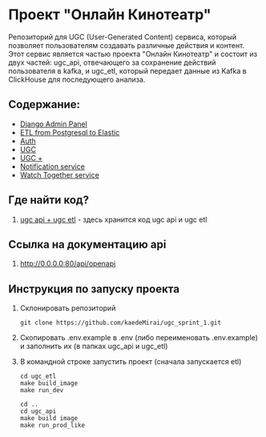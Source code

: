 # Проект "Онлайн Кинотеатр"

Репозиторий для UGC (User-Generated Content) сервиса, который позволяет пользователям создавать различные действия и контент. Этот сервис является частью проекта "Онлайн Кинотеатр" и состоит из двух частей: ugc_api, отвечающего за сохранение действий пользователя в kafka, и ugc_etl, который передает данные из Kafka в ClickHouse для последующего анализа.

## Содержание:

- [Django Admin Panel](https://github.com/kaedeMirai/new_admin_panel_sprint_1)
- [ETL from Postgresql to Elastic](https://github.com/kaedeMirai/admin_panel_sprint_3)
- [Auth](https://github.com/kaedeMirai/Auth_sprint_1-2)
- [UGC](https://github.com/kaedeMirai/ugc_sprint_1)
- [UGC +](https://github.com/kaedeMirai/ugc_sprint_1)
- [Notification service]()
- [Watch Together service]()

## Где найти код?
1. [ugc api + ugc etl](https://github.com/kaedeMirai/ugc_sprint_1) - здесь хранится код ugc api и ugc etl

## Ссылка на документацию api
1. http://0.0.0.0:80/api/openapi

## Инструкция по запуску проекта
1. Склонировать репозиторий

   ```
   git clone https://github.com/kaedeMirai/ugc_sprint_1.git
   ```
2. Скопировать .env.example в .env (либо переименовать .env.example) и заполнить их (в папках ugc_api и ugc_etl)
4. В командной строке запустить проект (сначала запускается etl)

    ```
    cd ugc_etl
    make build_image
    make run_dev

    cd ..
    cd ugc_api
    make build image
    make run_prod_like
    ```
